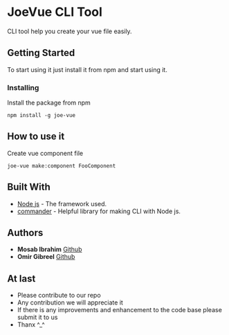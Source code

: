 # JoeVue CLI Tool

CLI tool help you create your vue file easily.

## Getting Started

To start using it just install it from npm and start using it.

### Installing

Install the package from npm

```
npm install -g joe-vue
```

## How to use it

Create vue component file

```
joe-vue make:component FooComponent
```

## Built With

* [Node js](https://nodejs.org) - The framework used.
* [commander](https://github.com/tj/commander.js/) - Helpful library for making CLI with Node js.

## Authors

* **Mosab Ibrahim** [Github](https://github.com/Miaababikir)
* **Omir Gibreel** [Github](https://github.com/comrade1996)

## At last

* Please contribute to our repo
* Any contribution we will appreciate it
* If there is any improvements and enhancement to the code base please submit it to us
* Thanx ^_^

